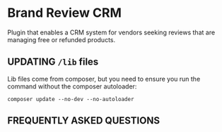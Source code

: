 # Brand Review CRM

Plugin that enables a CRM system for vendors seeking reviews that are managing free or refunded products. 

## UPDATING `/lib` files

Lib files come from composer, but you need to ensure you run the command without the composer autoloader:
```
composer update --no-dev --no-autoloader
```

## FREQUENTLY ASKED QUESTIONS
